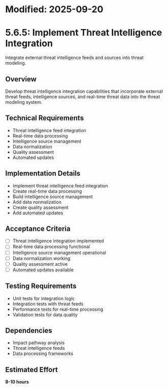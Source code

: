 # Modified: 2025-09-20

# 5.6.5: Implement Threat Intelligence Integration

Integrate external threat intelligence feeds and sources into threat modeling.

## Overview
Develop threat intelligence integration capabilities that incorporate external threat feeds, intelligence sources, and real-time threat data into the threat modeling system.

## Technical Requirements
- Threat intelligence feed integration
- Real-time data processing
- Intelligence source management
- Data normalization
- Quality assessment
- Automated updates

## Implementation Details
- Implement threat intelligence feed integration
- Create real-time data processing
- Build intelligence source management
- Add data normalization
- Create quality assessment
- Add automated updates

## Acceptance Criteria
- [ ] Threat intelligence integration implemented
- [ ] Real-time data processing functional
- [ ] Intelligence source management operational
- [ ] Data normalization working
- [ ] Quality assessment active
- [ ] Automated updates available

## Testing Requirements
- Unit tests for integration logic
- Integration tests with threat feeds
- Performance tests for real-time processing
- Validation tests for data quality

## Dependencies
- Impact pathway analysis
- Threat intelligence feeds
- Data processing frameworks

## Estimated Effort
**8-10 hours**
